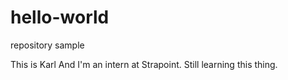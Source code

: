 # hello-world
repository sample

This is Karl
And I'm an intern at Strapoint. Still learning this thing.
